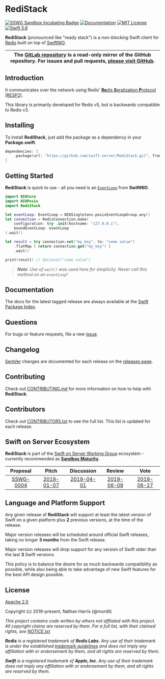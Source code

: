 # RediStack

[![SSWG Sandbox Incubating Badge](https://img.shields.io/badge/sswg-sandbox-lightgrey.svg)][SSWG Incubation]
[![Documentation](http://img.shields.io/badge/read_the-docs-2196f3.svg)][Documentation]
[![MIT License](http://img.shields.io/badge/license-Apache-brightgreen.svg)][Apache License]
[![Swift 5.6](http://img.shields.io/badge/swift-5.6-brightgreen.svg)][Swift 5.6]

**RediStack** (pronounced like "ready stack") is a _non-blocking_ Swift client for [Redis](https://redis.io) built on top of [SwiftNIO](https://github.com/apple/swift-nio).

<table><thead><tr align="center"><th width="9999">
The <a href="https://gitlab.com/swift-server-community/RediStack" rel="nofollow noreferrer noopener" target="_blank">GitLab repository</a> is a <b>read-only</b> mirror of the GitHub repository. For issues and pull requests, <a href="https://github.com/swift-server/RediStack" rel="nofollow noreferrer noopener" target="_blank">please visit GitHub</a>.
</th></tr></thead></table>

## Introduction

It communicates over the network using Redis' [**Re**dis **S**eralization **P**rotocol (RESP2)](https://redis.io/topics/protocol).

This library is primarily developed for Redis v5, but is backwards compatible to Redis v3.

## Installing

To install **RediStack**, just add the package as a dependency in your **Package.swift**.

```swift
dependencies: [
    .package(url: "https://github.com/swift-server/RediStack.git", from: "1.4.1")
]
```

## Getting Started

**RediStack** is quick to use - all you need is an [`EventLoop`](https://swiftpackageindex.com/apple/swift-nio/main/documentation/niocore/eventloop) from **SwiftNIO**.

```swift
import NIOCore
import NIOPosix
import RediStack

let eventLoop: EventLoop = NIOSingletons.posixEventLoopGroup.any()
let connection = RedisConnection.make(
    configuration: try .init(hostname: "127.0.0.1"),
    boundEventLoop: eventLoop
).wait()

let result = try connection.set("my_key", to: "some value")
    .flatMap { return connection.get("my_key") }
    .wait()

print(result) // Optional("some value")
```

> _**Note**: Use of `wait()` was used here for simplicity. Never call this method on an `eventLoop`!_

## Documentation

The docs for the latest tagged release are always available at the [Swift Package Index][Documentation].

## Questions

For bugs or feature requests, file a new [issue](https://github.com/swift-server/RediStack/issues/new).

## Changelog

[SemVer](https://semver.org/) changes are documented for each release on the [releases page][Releases].

## Contributing

Check out [CONTRIBUTING.md](https://github.com/swift-server/RediStack/blob/main/CONTRIBUTING.md) for more information on how to help with **RediStack**.

## Contributors

Check out [CONTRIBUTORS.txt](https://github.com/swift-server/RediStack/blob/main/CONTRIBUTORS.txt) to see the full list. This list is updated for each release.

## Swift on Server Ecosystem

**RediStack** is part of the [Swift on Server Working Group][SSWG] ecosystem - currently recommended as [**Sandbox Maturity**][SSWG Incubation].

| Proposal | Pitch | Discussion | Review | Vote |
|:---:|:---:|:---:|:---:|:---:|
| [SSWG-0004](https://github.com/swift-server/sswg/blob/main/proposals/0004-nio-redis.md) | [2019-01-07](https://forums.swift.org/t/swiftnio-redis-client/19325) | [2019-04-01](https://forums.swift.org/t/discussion-nioredis-nio-based-redis-driver/22455) | [2019-06-09](https://forums.swift.org/t/feedback-redisnio-a-nio-based-redis-driver/25521) | [2019-06-27](https://forums.swift.org/t/june-27th-2019/26580) |

## Language and Platform Support

Any given release of **RediStack** will support at least the latest version of Swift on a given platform plus **2** previous versions, at the time of the release.

Major version releases will be scheduled around official Swift releases, taking no longer **3 months** from the Swift release.

Major version releases will drop support for any version of Swift older than the last **3** Swift versions.

This policy is to balance the desire for as much backwards compatibility as possible, while also being able to take advantage of new Swift features for the best API design possible.

## License

[Apache 2.0][Apache License]

Copyright (c) 2019-present, Nathan Harris (@mordil)

_This project contains code written by others not affliated with this project. All copyright claims are reserved by them. For a full list, with their claimed rights, see [NOTICE.txt](https://github.com/swift-server/RediStack/blob/main/NOTICE.txt)_

_**Redis** is a registered trademark of **Redis Labs**. Any use of their trademark is under the established [trademark guidelines](https://redis.io/topics/trademark) and does not imply any affiliation with or endorsement by them, and all rights are reserved by them._

_**Swift** is a registered trademark of **Apple, Inc**. Any use of their trademark does not imply any affiliation with or endorsement by them, and all rights are reserved by them._

[SSWG Incubation]: https://www.swift.org/sswg/incubation-process.html
[SSWG]: https://www.swift.org/sswg/
[Documentation]: https://swiftpackageindex.com/swift-server/RediStack/documentation
[Apache License]: LICENSE.txt
[Swift 5.6]: https://swift.org
[Releases]: https://github.com/swift-server/RediStack/releases
